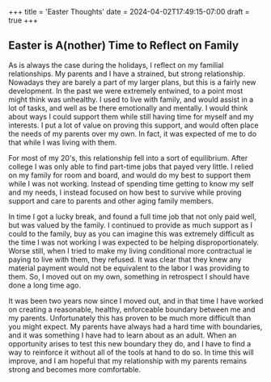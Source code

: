 +++
title = 'Easter Thoughts'
date = 2024-04-02T17:49:15-07:00
draft = true
+++

## Easter is A(nother) Time to Reflect on Family


As is always the case during the holidays, I reflect on my familial relationships. My parents and I have a strained, but strong relationship.
Nowadays they are barely a part of my larger plans, but this is a fairly new development. In the past we were extremely entwined, to a point most might think was unhealthy. I used to live with family, and would assist in a lot of tasks, and well as be there emotionally and mentally. I would think about ways I could support them while still having time for myself and my interests. I put a lot of value on proving this support, and would often place the needs of my parents over my own. In fact, it was expected of me to do that while I was living with them.


For most of my 20's, this relationship fell into a sort of equilibrium. After college I was only able to find part-time jobs that payed very little. I relied on my family for room and board, and would do my best to support them while I was not working. Instead of spending time getting to know my self and my needs, I instead focused on how best to survive while proving support and care to parents and other aging family members.


In time I got a lucky break, and found a full time job that not only paid well, but was valued by the family. I continued to provide as much support as I could to the family, buy as you can imagine this was extremely difficult as the time I was not working I was expected to be helping disproportionately. Worse still, when I tried to make my living conditional more contractual ie paying to live with them, they refused. It was clear that they knew any material payment would not be equivalent to the labor I was providing to them. So, I moved out on my own, something in retrospect I should have done a long time ago. 


It was been two years now since I moved out, and in that time I have worked on creating a reasonable, healthy, enforceable boundary between me and my parents. Unfortunately this has proven to be much more difficult than you might expect. My parents have always had a hard time with boundaries, and it was something I have had to learn about as an adult. When an opportunity arises to test this new boundary they do, and I have to find a way to reinforce it without all of the tools at hand to do so. In time this will improve, and I am hopeful that my relationship with my parents remains strong and becomes more comfortable.